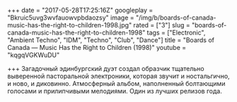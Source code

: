 +++
date = "2017-05-28T17:25:16Z"
googleplay = "Bkruic5uvg3wvfauowvpbdaozsy"
image = "/img/b/boards-of-canada-music-has-the-right-to-children-1998.jpg"
rated = ["3"]
slug = "boards-of-canada-music-has-the-right-to-children-1998"
tags = ["Electronic", "Ambient Techno", "IDM", "Techno", "Club", "Dance"]
title = "Boards of Canada — Music Has the Right to Children (1998)"
youtube = "kqgqVGKWuDU"

+++
Загадочный эдинбургский дуэт создал образчик тщательно выверенной пасторальной электроники, которая звучит и&nbsp;ностальгично, и&nbsp;ново, и&nbsp;диковинно. Атмосферный альбом, наполненный болтающими голосами и&nbsp;прилипчивыми мелодиями. Один из&nbsp;лучших релизов года.